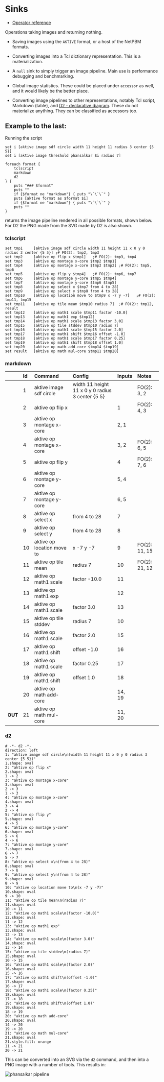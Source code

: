 # Sinks

  - [Operator reference](/doc/trunk/doc/ref/sink.md)

Operations taking images and returning nothing.

  - Saving images using the `AKTIVE` format, or a host of the NetPBM formats.

  - Converting images into a Tcl dictionary representation. This is a materialization.

  - A `null` sink to simply trigger an image pipeline. Main use is performance debugging and
    benchmarking.

  - Global image statistics. These could be placed under `accessor` as well, and it would likely be
    the better place.

  - Converting image pipelines to other representations, notably Tcl script, Markdown (table), and
    [D2 - declarative diagram](https://d2lang.com/). These do not materialize anything. They can be
    classified as accessors too.

## Example to the last:

Running the script

```
set i [aktive image sdf circle width 11 height 11 radius 3 center {5 5}]
set i [aktive image threshold phansalkar $i radius 7]

foreach format {
    tclscript
    markdown
    d2
} {
    puts "### $format"
    puts ""
    if {$format ne "markdown"} { puts "\`\`\`" }
    puts [aktive format as $format $i]
    if {$format ne "markdown"} { puts "\`\`\`" }
    puts ""
}
```

returns the image pipeline rendered in all possible formats, shown below.
For D2 the PNG made from the SVG made by D2 is also shown.

### tclscript

```
set tmp1     [aktive image sdf circle width 11 height 11 x 0 y 0 radius 3 center {5 5}]	;# FO(2): tmp2, tmp3
set tmp2     [aktive op flip x $tmp1]	;# FO(2): tmp3, tmp4
set tmp3     [aktive op montage x-core $tmp2 $tmp1]
set tmp4     [aktive op montage x-core $tmp3 $tmp2]	;# FO(2): tmp5, tmp6
set tmp5     [aktive op flip y $tmp4]	;# FO(2): tmp6, tmp7
set tmp6     [aktive op montage y-core $tmp5 $tmp4]
set tmp7     [aktive op montage y-core $tmp6 $tmp5]
set tmp8     [aktive op select x $tmp7 from 4 to 28]
set tmp9     [aktive op select y $tmp8 from 4 to 28]
set tmp10    [aktive op location move to $tmp9 x -7 y -7]	;# FO(2): tmp11, tmp15
set tmp11    [aktive op tile mean $tmp10 radius 7]	;# FO(2): tmp12, result
set tmp12    [aktive op math1 scale $tmp11 factor -10.0]
set tmp13    [aktive op math1 exp $tmp12]
set tmp14    [aktive op math1 scale $tmp13 factor 3.0]
set tmp15    [aktive op tile stddev $tmp10 radius 7]
set tmp16    [aktive op math1 scale $tmp15 factor 2.0]
set tmp17    [aktive op math1 shift $tmp16 offset -1.0]
set tmp18    [aktive op math1 scale $tmp17 factor 0.25]
set tmp19    [aktive op math1 shift $tmp18 offset 1.0]
set tmp20    [aktive op math add-core $tmp14 $tmp19]
set result   [aktive op math mul-core $tmp11 $tmp20]
```

### markdown

||Id|Command|Config|Inputs|Notes|
|:---|:---|:---|:---|:---|:---|
||1|aktive image sdf circle|width 11 height 11 x 0 y 0 radius 3 center {5 5}||FO(2): 3, 2|
||2|aktive op flip x||1|FO(2): 4, 3|
||3|aktive op montage x-core||2, 1||
||4|aktive op montage x-core||3, 2|FO(2): 6, 5|
||5|aktive op flip y||4|FO(2): 7, 6|
||6|aktive op montage y-core||5, 4||
||7|aktive op montage y-core||6, 5||
||8|aktive op select x|from 4 to 28|7||
||9|aktive op select y|from 4 to 28|8||
||10|aktive op location move to|x -7 y -7|9|FO(2): 11, 15|
||11|aktive op tile mean|radius 7|10|FO(2): 21, 12|
||12|aktive op math1 scale|factor -10.0|11||
||13|aktive op math1 exp||12||
||14|aktive op math1 scale|factor 3.0|13||
||15|aktive op tile stddev|radius 7|10||
||16|aktive op math1 scale|factor 2.0|15||
||17|aktive op math1 shift|offset -1.0|16||
||18|aktive op math1 scale|factor 0.25|17||
||19|aktive op math1 shift|offset 1.0|18||
||20|aktive op math add-core||14, 19||
|__OUT__|21|aktive op math mul-core||11, 20||

### d2

```
# -*- d2 -*-
direction: left
1: "aktive image sdf circle\n(width 11 height 11 x 0 y 0 radius 3 center {5 5})"
1.shape: oval
2: "aktive op flip x"
2.shape: oval
1 -> 2
3: "aktive op montage x-core"
3.shape: oval
2 -> 3
1 -> 3
4: "aktive op montage x-core"
4.shape: oval
3 -> 4
2 -> 4
5: "aktive op flip y"
5.shape: oval
4 -> 5
6: "aktive op montage y-core"
6.shape: oval
5 -> 6
4 -> 6
7: "aktive op montage y-core"
7.shape: oval
6 -> 7
5 -> 7
8: "aktive op select x\n(from 4 to 28)"
8.shape: oval
7 -> 8
9: "aktive op select y\n(from 4 to 28)"
9.shape: oval
8 -> 9
10: "aktive op location move to\n(x -7 y -7)"
10.shape: oval
9 -> 10
11: "aktive op tile mean\n(radius 7)"
11.shape: oval
10 -> 11
12: "aktive op math1 scale\n(factor -10.0)"
12.shape: oval
11 -> 12
13: "aktive op math1 exp"
13.shape: oval
12 -> 13
14: "aktive op math1 scale\n(factor 3.0)"
14.shape: oval
13 -> 14
15: "aktive op tile stddev\n(radius 7)"
15.shape: oval
10 -> 15
16: "aktive op math1 scale\n(factor 2.0)"
16.shape: oval
15 -> 16
17: "aktive op math1 shift\n(offset -1.0)"
17.shape: oval
16 -> 17
18: "aktive op math1 scale\n(factor 0.25)"
18.shape: oval
17 -> 18
19: "aktive op math1 shift\n(offset 1.0)"
19.shape: oval
18 -> 19
20: "aktive op math add-core"
20.shape: oval
14 -> 20
19 -> 20
21: "aktive op math mul-core"
21.shape: oval
21.style.fill: orange
11 -> 21
20 -> 21
```

This can be converted into an SVG via the `d2` command,
and then into a PNG image with a number of tools. This
results in:

![phansalkar pipeline](/doc/trunk/etc/sink/README-pipeline.png)

